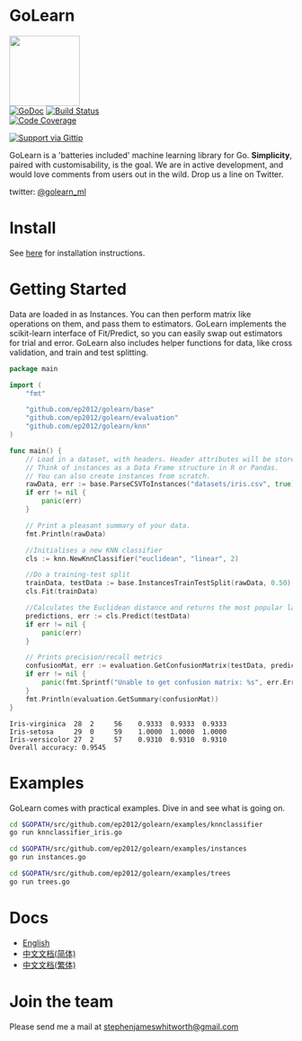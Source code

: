 GoLearn
=======

<img src="http://talks.golang.org/2013/advconc/gopherhat.jpg" width=125><br>
[![GoDoc](https://godoc.org/github.com/ep2012/golearn?status.png)](https://godoc.org/github.com/ep2012/golearn)
[![Build Status](https://travis-ci.org/sjwhitworth/golearn.png?branch=master)](https://travis-ci.org/sjwhitworth/golearn)<br>
[![Code Coverage](https://codecov.io/gh/sjwhitworth/golearn/branch/master/graph/badge.svg)](https://codecov.io/gh/sjwhitworth/golearn)

[![Support via Gittip](https://rawgithub.com/twolfson/gittip-badge/0.2.0/dist/gittip.png)](https://www.gittip.com/sjwhitworth/)

GoLearn is a 'batteries included' machine learning library for Go. **Simplicity**, paired with customisability, is the goal.
We are in active development, and would love comments from users out in the wild. Drop us a line on Twitter.

twitter: [@golearn_ml](http://www.twitter.com/golearn_ml)

Install
=======

See [here](https://github.com/ep2012/golearn/wiki/Installation) for installation instructions.

Getting Started
=======

Data are loaded in as Instances. You can then perform matrix like operations on them, and pass them to estimators.
GoLearn implements the scikit-learn interface of Fit/Predict, so you can easily swap out estimators for trial and error.
GoLearn also includes helper functions for data, like cross validation, and train and test splitting.

```go
package main

import (
	"fmt"

	"github.com/ep2012/golearn/base"
	"github.com/ep2012/golearn/evaluation"
	"github.com/ep2012/golearn/knn"
)

func main() {
	// Load in a dataset, with headers. Header attributes will be stored.
	// Think of instances as a Data Frame structure in R or Pandas.
	// You can also create instances from scratch.
	rawData, err := base.ParseCSVToInstances("datasets/iris.csv", true)
	if err != nil {
		panic(err)
	}

	// Print a pleasant summary of your data.
	fmt.Println(rawData)

	//Initialises a new KNN classifier
	cls := knn.NewKnnClassifier("euclidean", "linear", 2)

	//Do a training-test split
	trainData, testData := base.InstancesTrainTestSplit(rawData, 0.50)
	cls.Fit(trainData)

	//Calculates the Euclidean distance and returns the most popular label
	predictions, err := cls.Predict(testData)
	if err != nil {
		panic(err)
	}

	// Prints precision/recall metrics
	confusionMat, err := evaluation.GetConfusionMatrix(testData, predictions)
	if err != nil {
		panic(fmt.Sprintf("Unable to get confusion matrix: %s", err.Error()))
	}
	fmt.Println(evaluation.GetSummary(confusionMat))
}
```

```
Iris-virginica	28	2	  56	0.9333	0.9333  0.9333
Iris-setosa	    29	0	  59	1.0000  1.0000	1.0000
Iris-versicolor	27	2	  57	0.9310	0.9310  0.9310
Overall accuracy: 0.9545
```

Examples
========

GoLearn comes with practical examples. Dive in and see what is going on.

```bash
cd $GOPATH/src/github.com/ep2012/golearn/examples/knnclassifier
go run knnclassifier_iris.go
```
```bash
cd $GOPATH/src/github.com/ep2012/golearn/examples/instances
go run instances.go
```
```bash
cd $GOPATH/src/github.com/ep2012/golearn/examples/trees
go run trees.go
```

Docs
====

 * [English](https://github.com/ep2012/golearn/wiki)
 * [中文文档(简体)](doc/zh_CN/Home.md)
 * [中文文档(繁体)](doc/zh_TW/Home.md)

Join the team
=============

Please send me a mail at stephenjameswhitworth@gmail.com
